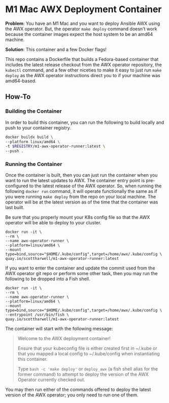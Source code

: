 # M1 Mac AWX Deployment Container

**Problem**: You have an M1 Mac and you want to deploy Ansible AWX using the AWX operator.  But, the operator `make deploy` command doesn't work because the container images expect the host system to be an amd64 machine.

**Solution**: This container and a few Docker flags!

This repo contains a Dockerfile that builds a Fedora-based container that includes the latest release checkout from the AWX operator repository, the `kubectl` command, and a few other niceties to make it easy to just run `make deploy` as the AWX operator instructions direct you to if your machine was amd64-based.

## How-To

### Building the Container

In order to build this container, you can run the following to build locally and push to your container registry.

```bash
docker buildx build \
--platform linux/amd64 \
-t $REGISTRY/m1-awx-operator-runner:latest \
--push .
```

### Running the Container

Once the container is built, then you can just run the container when you want to run the latest updates to AWX.  The container entry point is pre-configured to the latest release of the AWX operator.  So, when running the following `docker run` command, it will operate functionally the same as if you were running `make deploy` from the repo on your local machine.  The operator will be at the latest version as of the time that the container was last built.

Be sure that you properly mount your K8s config file so that the AWX operator will be able to deploy to your cluster.

```fish
docker run -it \
--rm \
--name awx-operator-runner \
--platform=linux/amd64 \
--mount type=bind,source="$HOME/.kube/config",target=/home/awx/.kube/config \
quay.io/scottharwell/m1-awx-operator-runner:latest
```

If you want to enter the container and update the commit used from the AWX operator git repo or perform some other task, then you may run the following to be dropped into a Fish shell.

```fish
docker run -it \
--rm \
--name awx-operator-runner \
--platform=linux/amd64 \
--mount type=bind,source="$HOME/.kube/config",target=/home/awx/.kube/config \
--entrypoint /usr/bin/fish \
quay.io/scottharwell/m1-awx-operator-runner:latest
```

The container will start with the following message:

> Welcome to the AWX deployment container!
> 
> Ensure that your kubeconfig file is either created first in ~/.kube or that you mapped a local config to ~/.kube/config when instantiating this container.
> 
> Type `bash -c 'make deploy'` or `deploy_awx` (a fish shell alias for the former command) to attempt to deploy the version of the AWX Operator currently checked out.

You may then run either of the commands offered to deploy the latest version of the AWX operator; you only need to run one of them.